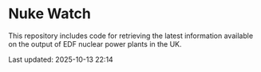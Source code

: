 # Nuke Watch

This repository includes code for retrieving the latest information available on the output of EDF nuclear power plants in the UK.

Last updated: 2025-10-13 22:14